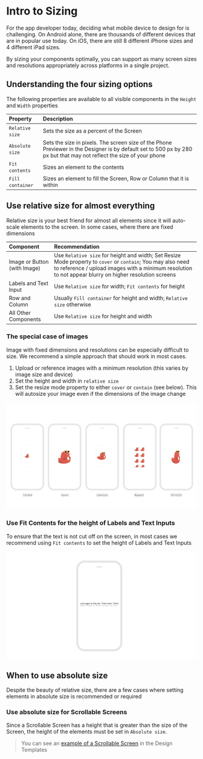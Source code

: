 # Intro to Sizing

For the app developer today, deciding what mobile device to design for is challenging. On Android alone, there are thousands of different devices that are in popular use today. On iOS, there are still 8 different iPhone sizes and 4 different iPad sizes.

By sizing your components optimally, you can support as many screen sizes and resolutions appropriately across platforms in a single project.

## Understanding the four sizing options

The following properties are available to all visible components in the `Height` and `Width` properties

| Property | Description |
| :--- | :--- |
| `Relative size` | Sets the size as a percent of the Screen |
| `Absolute size` | Sets the size in pixels. The screen size of the Phone Previewer in the Designer is by default set to 500 px by 280 px but that may not reflect the size of your phone |
| `Fit contents` | Sizes an element to the contents |
| `Fill container` | Sizes an element to fill the Screen, Row or Column that it is within |

## Use relative size for almost everything

Relative size is your best friend for almost all elements since it will auto-scale elements to the screen. In some cases, where there are fixed dimensions

| Component | Recommendation |
| :--- | :--- |
| Image or Button \(with Image\) | Use `Relative size` for height and width; Set Resize Mode property to `cover` or `contain`; You may also need to reference / upload images with a minimum resolution to not appear blurry on higher resolution screens |
| Labels and Text Input | Use `Relative size` for width; `Fit contents` for height |
| Row and Column | Usually `Fill container` for height and width; `Relative size`  otherwise |
| All Other Components | Use `Relative size` for height and width |

### The special case of images

Image with fixed dimensions and resolutions can be especially difficult to size. We recommend a simple approach that should work in most cases.

1. Upload or reference images with a minimum resolution \(this varies by image size and device\)
2. Set the height and width in `relative size`
3. Set the resize mode property to either `cover` or `contain` \(see below\). This will autosize your image even if the dimensions of the image change

![](.gitbook/assets/image%20%2877%29.png)

### Use Fit Contents for the height of Labels and Text Inputs

To ensure that the text is not cut off on the screen, in most cases we recommend using `Fit contents` to set the height of Labels and Text Inputs

![](.gitbook/assets/thunkable-documentation-exhibits-92.png)

## When to use absolute size

Despite the beauty of relative size, there are a few cases where setting elements in absolute size is recommended or required

### Use absolute size for Scrollable Screens

Since a Scrollable Screen has a height that is greater than the size of the Screen, the height of the elements must be set in `Absolute size`.

> You can see an [example of a Scrollable Screen](intro-to-sizing.md) in the Design Templates

